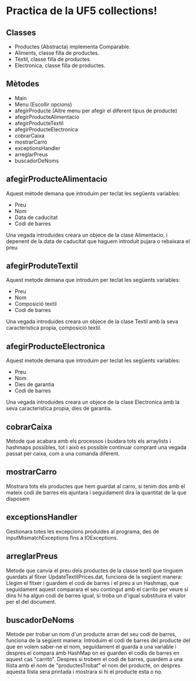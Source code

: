 # Practica de la UF5 collections!
## Classes 
- Productes (Abstracta) implementa Comparable.
- Aliments, classe filla de productes.
- Tèxtil, classe filla de productes.
- Electronica, classe filla de productes.
## Mètodes
- Main
- Menu (Escollir opcions)
- afegirProducte (Altre menu per afegir el diferent tipus de producte)
- afegirProducteAlimentacio 
- afegirProducteTextil
- afegirProducteElectronica
- cobrarCaixa 
- mostrarCarro
- exceptionsHandler
- arreglarPreus
- buscadorDeNoms
## afegirProducteAlimentacio
Aquest mètode demana que introduim per teclat les següents variables:
- Preu
- Nom
- Data de caducitat
- Codi de barres

Una vegada introduides creara un objece de la clase Alimentacio, i depenent de la data de caducitat que haguem introduit pujara o rebaixara el preu.
## afegirProduteTextil
Aquest metode demana que introduim per teclat les següents variables:
- Preu
- Nom
- Composició textil
- Codi de barres

Una vegada introduides creara un objece de la clase Textil amb la seva caracteristica propia, composició textil.
## afegirProducteElectronica
Aquest metode demana que introduim per teclat les següents variables:
- Preu
- Nom
- Dies de garantia
- Codi de barres

Una vegada introduides creara un objece de la clase Electronica amb la seva caracteristica propia, dies de garantia.

## cobrarCaixa
Metode que acabara amb els processos i buidara tots els arraylists i hashmaps possibles, tot i això es possible continuar comprant una vegada passat per caixa, com a una comanda diferent.

## mostrarCarro
Mostrara tots els productes que hem guardat al carro, si tenim dos amb el mateix codi de barres els ajuntara i seguidament dira la quantitat de la que disposem

## exceptionsHandler
Gestionara totes les excepcions produides al programa, des de inputMismatchExceptions fins a IOExceptions.

## arreglarPreus
Metode que canvia el preu dels productes de la classe textil que tinguem guardats al fitxer UpdateTextilPrices.dat, funciona de la següent manera:
Llegim el fitxer i guardem el codi de barres i el preu a un Hashmap, que seguidament aquest comparara el seu contingut amb el carrito per veure si dins hi ha algun codi de barres igual, si troba un d'igual substituira el valor per el del document.

## buscadorDeNoms
Metode per trobar un nom d'un producte arran del seu codi de barres, funciona de la següent manera:
Introduim el codi de barres del producte del que en volem saber-ne el nom, seguidament el guarda a una variable i despres el compara amb HashMap on es guarden el codis de barres en aquest cas "carrito". Despres si trobem el codi de barres, guardem a una llista amb el nom de "productesTrobat" el nom del producte, on despres aquesta llista sera printada i mostrara si hi el producte esta o no.




